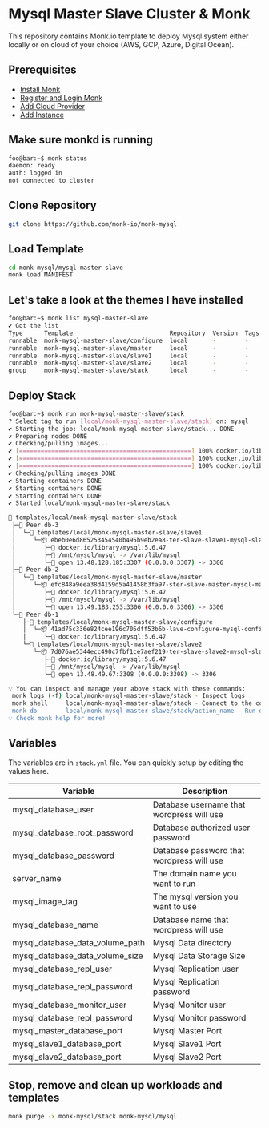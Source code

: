 # Mysql Master Slave Cluster & Monk

This repository contains Monk.io template to deploy Mysql system either locally or on cloud of your choice (AWS, GCP, Azure, Digital Ocean).

## Prerequisites

- [Install Monk](https://docs.monk.io/docs/get-monk)
- [Register and Login Monk](https://docs.monk.io/docs/acc-and-auth)
- [Add Cloud Provider](https://docs.monk.io/docs/cloud-provider)
- [Add Instance](https://docs.monk.io/docs/multi-cloud)

## Make sure monkd is running

```bash
foo@bar:~$ monk status
daemon: ready
auth: logged in
not connected to cluster
```

## Clone Repository

```bash
git clone https://github.com/monk-io/monk-mysql
```

## Load Template

```bash
cd monk-mysql/mysql-master-slave
monk load MANIFEST
```

## Let's take a look at the themes I have installed

```bash
foo@bar:~$ monk list mysql-master-slave
✔ Got the list
Type      Template                           Repository  Version  Tags
runnable  monk-mysql-master-slave/configure  local       -        -
runnable  monk-mysql-master-slave/master     local       -        -
runnable  monk-mysql-master-slave/slave1     local       -        -
runnable  monk-mysql-master-slave/slave2     local       -        -
group     monk-mysql-master-slave/stack      local       -        -

```

## Deploy Stack

```bash
foo@bar:~$ monk run monk-mysql-master-slave/stack
? Select tag to run [local/monk-mysql-master-slave/stack] on: mysql
✔ Starting the job: local/monk-mysql-master-slave/stack... DONE
✔ Preparing nodes DONE
✔ Checking/pulling images...
✔ [================================================] 100% docker.io/library/mysql:5.6.47 db-3
✔ [================================================] 100% docker.io/library/mysql:5.6.47 db-2
✔ [================================================] 100% docker.io/library/mysql:5.6.47 db-1
✔ Checking/pulling images DONE
✔ Starting containers DONE
✔ Starting containers DONE
✔ Starting containers DONE
✔ Started local/monk-mysql-master-slave/stack

🔩 templates/local/monk-mysql-master-slave/stack
 ├─🧊 Peer db-3
 │  └─🔩 templates/local/monk-mysql-master-slave/slave1
 │     └─📦 ebeb0e6d865253454540b495b9eb2ea8-ter-slave-slave1-mysql-slave-1
 │        ├─🧩 docker.io/library/mysql:5.6.47
 │        ├─💾 /mnt/mysql/mysql -> /var/lib/mysql
 │        └─🔌 open 13.48.128.185:3307 (0.0.0.0:3307) -> 3306
 ├─🧊 Peer db-2
 │  └─🔩 templates/local/monk-mysql-master-slave/master
 │     └─📦 efc848a9eea38d4159d5a41458b3fa97-ster-slave-master-mysql-master
 │        ├─🧩 docker.io/library/mysql:5.6.47
 │        ├─💾 /mnt/mysql/mysql -> /var/lib/mysql
 │        └─🔌 open 13.49.183.253:3306 (0.0.0.0:3306) -> 3306
 └─🧊 Peer db-1
    ├─🔩 templates/local/monk-mysql-master-slave/configure
    │  └─📦 41ad75c336e824cee196c705dff53b6b-lave-configure-mysql-configure
    │     └─🧩 docker.io/library/mysql:5.6.47
    └─🔩 templates/local/monk-mysql-master-slave/slave2
       └─📦 7d076ae5344ecc490c7fbf1ce7aef219-ter-slave-slave2-mysql-slave-2
          ├─🧩 docker.io/library/mysql:5.6.47
          ├─💾 /mnt/mysql/mysql -> /var/lib/mysql
          └─🔌 open 13.48.49.67:3308 (0.0.0.0:3308) -> 3306

💡 You can inspect and manage your above stack with these commands:
 monk logs (-f) local/monk-mysql-master-slave/stack - Inspect logs
 monk shell     local/monk-mysql-master-slave/stack - Connect to the container's shell
 monk do        local/monk-mysql-master-slave/stack/action_name - Run defined action (if exists)
💡 Check monk help for more!
```

## Variables

The variables are in `stack.yml` file. You can quickly setup by editing the values here.

| Variable                          | Description                                |
|-----------------------------------|------------------------------------------- |
| mysql_database_user               | Database username that wordpress will use  |
| mysql_database_root_password      | Database authorized user password          |
| mysql_database_password           | Database password that wordpress will use  |
| server_name                       | The domain name you want to run            |
| mysql_image_tag                   | The mysql version you want to use          |
| mysql_database_name               | Database name that wordpress will use      |
| mysql_database_data_volume_path   | Mysql Data directory                       |
| mysql_database_data_volume_size   | Mysql Data Storage Size                    |
| mysql_database_repl_user          | Mysql Replication user                     |
| mysql_database_repl_password      | Mysql Replication password                 |
| mysql_database_monitor_user       | Mysql Monitor user                         |
| mysql_database_repl_password      | Mysql Monitor password                     |
| mysql_master_database_port        | Mysql Master Port                          |
| mysql_slave1_database_port        | Mysql Slave1 Port                          |
| mysql_slave2_database_port        | Mysql Slave2 Port                          |

## Stop, remove and clean up workloads and templates

```bash
monk purge -x monk-mysql/stack monk-mysql/mysql
```
